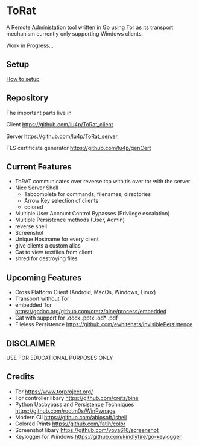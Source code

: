 # ToRat
A Remote Administation tool written in Go using Tor as its transport mechanism
currently only supporting Windows clients.

Work in Progress...

## Setup
[How to setup](https://github.com/lu4p/ToRAT/wiki/Setup)

## Repository
The important parts live in

Client https://github.com/lu4p/ToRat_client

Server https://github.com/lu4p/ToRat_server

TLS certificate generator https://github.com/lu4p/genCert

## Current Features
- ToRAT communicates over reverse tcp with tls over tor with the server
- Nice Server Shell
  - Tabcomplete for commands, filenames, directories
  - Arrow Key selection of clients
  - colored
- Multiple User Account Control Bypasses (Privilege escalation)
- Multiple Persistence methods (User, Admin)
- reverse shell
- Screenshot
- Unique Hostname for every client
- give clients a custom alias
- Cat to view textfiles from client
- shred for destroying files

## Upcoming Features
- Cross Platform Client (Android, MacOs, Windows, Linux)
- Transport without Tor
- embedded Tor https://godoc.org/github.com/cretz/bine/process/embedded
- Cat with support for .docx .pptx .od* .pdf 
- Fileless Persistence https://github.com/ewhitehats/InvisiblePersistence

## DISCLAIMER
USE FOR EDUCATIONAL PURPOSES ONLY

## Credits
- Tor https://www.torproject.org/
- Tor controller libary https://github.com/cretz/bine 
- Python Uacbypass and Persistence Techniques https://github.com/rootm0s/WinPwnage 
- Modern Cli https://github.com/abiosoft/ishell 
- Colored Prints https://github.com/fatih/color 
- Screenshot libary https://github.com/vova616/screenshot
- Keylogger for Windows https://github.com/kindlyfire/go-keylogger
